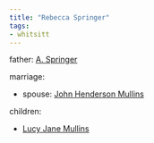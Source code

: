 ```yaml
---
title: "Rebecca Springer"
tags:
- whitsitt
---
```


father: [A. Springer](A.%20Springer)   

marriage:
  - spouse: [John Henderson Mullins](John%20Henderson%20Mullins.md) 

children:
  - [Lucy Jane Mullins](Lucy%20Jane%20Mullins.md)

